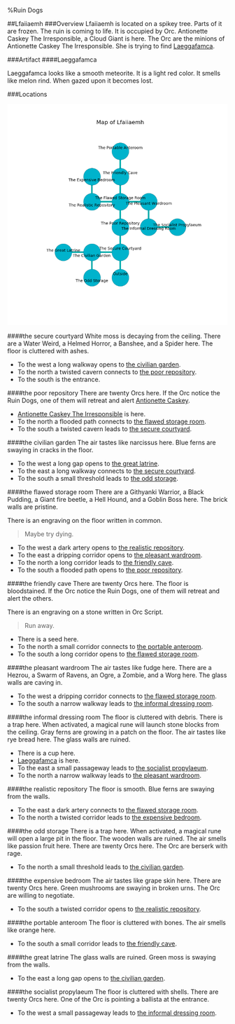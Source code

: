 %Ruin Dogs

##Lfaiiaemh
###Overview
Lfaiiaemh is located on a spikey tree. Parts of it are frozen. The ruin is coming to life. It is occupied by Orc. <a name="Antionette-Caskey-The-Irresponsible"></a>Antionette Caskey The Irresponsible, a Cloud Giant is here. The Orc are the minions of Antionette Caskey The Irresponsible. She  is trying to find [Laeggafamca](#Laeggafamca). 



###Artifact
####<a name="Laeggafamca"></a>Laeggafamca


Laeggafamca looks like a smooth meteorite. It is a light red color. It smells like melon rind. When gazed upon it becomes lost. 





###Locations


![](../v2/images/Lfaiiaemh.png)

####<a name="the-secure-courtyard"></a>the secure courtyard
White moss is decaying from the ceiling. There are a Water Weird, a Helmed Horror, a Banshee, and a Spider here. The floor is cluttered with ashes. 



* To the west a long walkway opens to [the civilian garden](#the-civilian-garden).
* To the north a twisted cavern connects to [the poor repository](#the-poor-repository).
* To the south is the entrance.


####<a name="the-poor-repository"></a>the poor repository
There are twenty Orcs here. If the Orc notice the Ruin Dogs, one of them will retreat and alert [Antionette Caskey](#Antionette-Caskey). 



* [Antionette Caskey The Irresponsible](#Antionette-Caskey-The-Irresponsible) is here.
* To the north a flooded path connects to [the flawed storage room](#the-flawed-storage-room).
* To the south a twisted cavern leads to [the secure courtyard](#the-secure-courtyard).


####<a name="the-civilian-garden"></a>the civilian garden
The air tastes like narcissus here. Blue ferns are swaying in cracks in the floor. 



* To the west a long gap opens to [the great latrine](#the-great-latrine).
* To the east a long walkway connects to [the secure courtyard](#the-secure-courtyard).
* To the south a small threshold leads to [the odd storage](#the-odd-storage).


####<a name="the-flawed-storage-room"></a>the flawed storage room
There are a Githyanki Warrior, a Black Pudding, a Giant fire beetle, a Hell Hound, and a Goblin Boss here. The brick walls are pristine. 

There is an engraving on the floor written in common. 

> Maybe try dying.
>


* To the west a dark artery opens to [the realistic repository](#the-realistic-repository).
* To the east a dripping corridor opens to [the pleasant wardroom](#the-pleasant-wardroom).
* To the north a long corridor leads to [the friendly cave](#the-friendly-cave).
* To the south a flooded path opens to [the poor repository](#the-poor-repository).


####<a name="the-friendly-cave"></a>the friendly cave
There are twenty Orcs here. The floor is bloodstained. If the Orc notice the Ruin Dogs, one of them will retreat and alert the others. 

There is an engraving on a stone written in Orc Script. 

> Run away.
>


* There is a seed here.
* To the north a small corridor connects to [the portable anteroom](#the-portable-anteroom).
* To the south a long corridor opens to [the flawed storage room](#the-flawed-storage-room).


####<a name="the-pleasant-wardroom"></a>the pleasant wardroom
The air tastes like fudge here. There are a Hezrou, a Swarm of Ravens, an Ogre, a Zombie, and a Worg here. The glass walls are caving in. 



* To the west a dripping corridor connects to [the flawed storage room](#the-flawed-storage-room).
* To the south a narrow walkway leads to [the informal dressing room](#the-informal-dressing-room).


####<a name="the-informal-dressing-room"></a>the informal dressing room
The floor is cluttered with debris. There is a trap here. When activated, a magical rune will launch stone blocks from the ceiling. Gray ferns are growing in a patch on the floor. The air tastes like rye bread here. The glass walls are ruined. 



* There is a cup here.
* [Laeggafamca](#Laeggafamca) is here.
* To the east a small passageway leads to [the socialist propylaeum](#the-socialist-propylaeum).
* To the north a narrow walkway leads to [the pleasant wardroom](#the-pleasant-wardroom).


####<a name="the-realistic-repository"></a>the realistic repository
The floor is smooth. Blue ferns are swaying from the walls. 



* To the east a dark artery connects to [the flawed storage room](#the-flawed-storage-room).
* To the north a twisted corridor leads to [the expensive bedroom](#the-expensive-bedroom).


####<a name="the-odd-storage"></a>the odd storage
There is a trap here. When activated, a magical rune will open a large pit in the floor. The wooden walls are ruined. The air smells like passion fruit here. There are twenty Orcs here. The Orc are berserk with rage. 



* To the north a small threshold leads to [the civilian garden](#the-civilian-garden).


####<a name="the-expensive-bedroom"></a>the expensive bedroom
The air tastes like grape skin here. There are twenty Orcs here. Green mushrooms are swaying in broken urns. The Orc are willing to negotiate. 



* To the south a twisted corridor opens to [the realistic repository](#the-realistic-repository).


####<a name="the-portable-anteroom"></a>the portable anteroom
The floor is cluttered with bones. The air smells like orange here. 



* To the south a small corridor leads to [the friendly cave](#the-friendly-cave).


####<a name="the-great-latrine"></a>the great latrine
The glass walls are ruined. Green moss is swaying from the walls. 



* To the east a long gap opens to [the civilian garden](#the-civilian-garden).


####<a name="the-socialist-propylaeum"></a>the socialist propylaeum
The floor is cluttered with shells. There are twenty Orcs here. One of the Orc is pointing a ballista at the entrance. 



* To the west a small passageway leads to [the informal dressing room](#the-informal-dressing-room).


